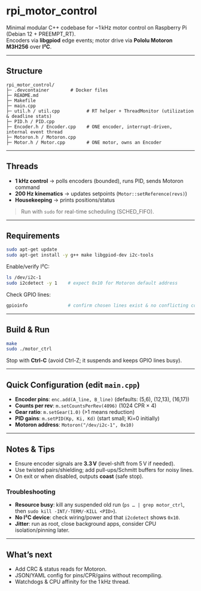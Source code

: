 # rpi_motor_control

Minimal modular C++ codebase for ~1 kHz motor control on Raspberry Pi (Debian 12 + PREEMPT_RT).  
Encoders via **libgpiod** edge events; motor drive via **Pololu Motoron M3H256** over **I²C**.

---

## Structure

```
rpi_motor_control/
├─ .devcontainer        # Docker files
├─ README.md
├─ Makefile
├─ main.cpp
├─ util.h / util.cpp          # RT helper + ThreadMonitor (utilization & deadline stats)
├─ PID.h / PID.cpp
├─ Encoder.h / Encoder.cpp    # ONE encoder, interrupt-driven, internal event thread
├─ Motoron.h / Motoron.cpp
├─ Motor.h / Motor.cpp        # ONE motor, owns an Encoder
```


---

## Threads

- **1 kHz control** → polls encoders (bounded), runs PID, sends Motoron command  
- **200 Hz kinematics** → updates setpoints (`Motor::setReference(revs)`)  
- **Housekeeping** → prints positions/status

> Run with `sudo` for real-time scheduling (SCHED_FIFO).

---

## Requirements

```bash
sudo apt-get update
sudo apt-get install -y g++ make libgpiod-dev i2c-tools
```

Enable/verify I²C:

```bash
ls /dev/i2c-1
sudo i2cdetect -y 1    # expect 0x10 for Motoron default address
```

Check GPIO lines:

```bash
gpioinfo               # confirm chosen lines exist & no conflicting consumer
```

---

## Build & Run

```bash
make
sudo ./motor_ctrl
```

Stop with **Ctrl-C** (avoid Ctrl-Z; it suspends and keeps GPIO lines busy).

---

## Quick Configuration (edit `main.cpp`)

- **Encoder pins**: `enc.add(A_line, B_line)` (defaults: (5,6), (12,13), (16,17))  
- **Counts per rev**: `m.setCountsPerRev(4096)` (1024 CPR × 4)  
- **Gear ratio**: `m.setGear(1.0)` (>1 means reduction)  
- **PID gains**: `m.setPID(Kp, Ki, Kd)` (start small; Ki=0 initially)  
- **Motoron address**: `Motoron("/dev/i2c-1", 0x10)`

---

## Notes & Tips

- Ensure encoder signals are **3.3 V** (level-shift from 5 V if needed).  
- Use twisted pairs/shielding; add pull-ups/Schmitt buffers for noisy lines.  
- On exit or when disabled, outputs **coast** (safe stop).

### Troubleshooting
- **Resource busy**: kill any suspended old run (`ps … | grep motor_ctrl`, then `sudo kill -INT/-TERM/-KILL <PID>`).  
- **No I²C device**: check wiring/power and that `i2cdetect` shows `0x10`.  
- **Jitter**: run as root, close background apps, consider CPU isolation/pinning later.

---

## What’s next

- Add CRC & status reads for Motoron.  
- JSON/YAML config for pins/CPR/gains without recompiling.  
- Watchdogs & CPU affinity for the 1 kHz thread.
